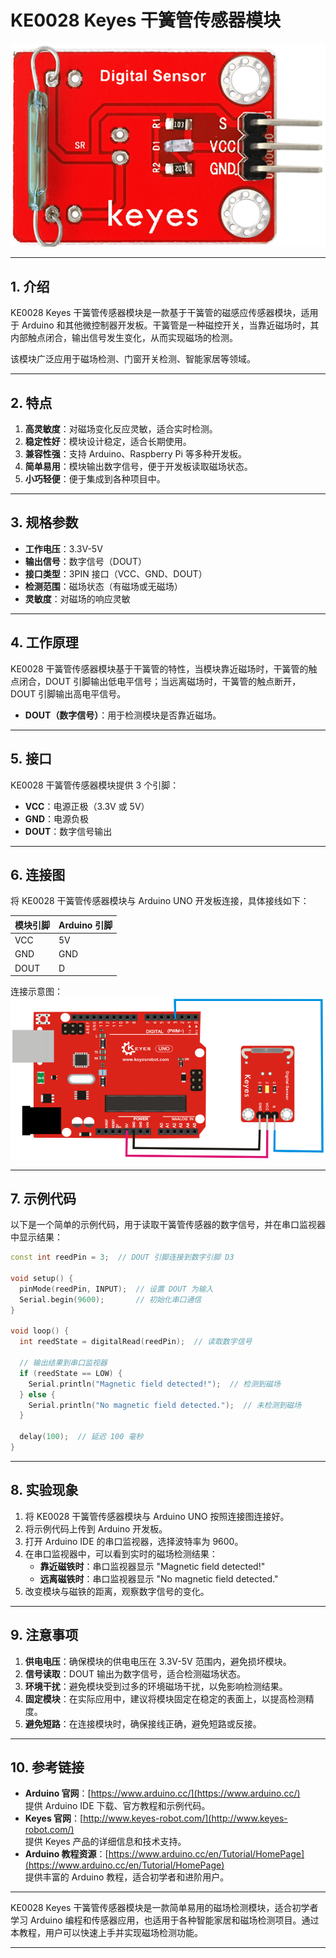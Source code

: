 # KE0028 Keyes 干簧管传感器模块

![image-20250312154237733](media/image-20250312154237733.png)

---

## **1. 介绍**

KE0028 Keyes 干簧管传感器模块是一款基于干簧管的磁感应传感器模块，适用于 Arduino 和其他微控制器开发板。干簧管是一种磁控开关，当靠近磁场时，其内部触点闭合，输出信号发生变化，从而实现磁场的检测。

该模块广泛应用于磁场检测、门窗开关检测、智能家居等领域。

---

## **2. 特点**

1. **高灵敏度**：对磁场变化反应灵敏，适合实时检测。  
2. **稳定性好**：模块设计稳定，适合长期使用。  
3. **兼容性强**：支持 Arduino、Raspberry Pi 等多种开发板。  
4. **简单易用**：模块输出数字信号，便于开发板读取磁场状态。  
5. **小巧轻便**：便于集成到各种项目中。

---

## **3. 规格参数**

- **工作电压**：3.3V-5V  
- **输出信号**：数字信号（DOUT）  
- **接口类型**：3PIN 接口（VCC、GND、DOUT）  
- **检测范围**：磁场状态（有磁场或无磁场）  
- **灵敏度**：对磁场的响应灵敏  

---

## **4. 工作原理**

KE0028 干簧管传感器模块基于干簧管的特性，当模块靠近磁场时，干簧管的触点闭合，DOUT 引脚输出低电平信号；当远离磁场时，干簧管的触点断开，DOUT 引脚输出高电平信号。  
- **DOUT（数字信号）**：用于检测模块是否靠近磁场。  

---

## **5. 接口**

KE0028 干簧管传感器模块提供 3 个引脚：  
- **VCC**：电源正极（3.3V 或 5V）  
- **GND**：电源负极  
- **DOUT**：数字信号输出  

---

## **6. 连接图**

将 KE0028 干簧管传感器模块与 Arduino UNO 开发板连接，具体接线如下：  

| 模块引脚 | Arduino 引脚 |
|----------|--------------|
| VCC      | 5V           |
| GND      | GND          |
| DOUT     | D           |

连接示意图：  
![image-20250312154246263](media/image-20250312154246263.png)

---

## **7. 示例代码**

以下是一个简单的示例代码，用于读取干簧管传感器的数字信号，并在串口监视器中显示结果：

```cpp
const int reedPin = 3;  // DOUT 引脚连接到数字引脚 D3

void setup() {
  pinMode(reedPin, INPUT);  // 设置 DOUT 为输入
  Serial.begin(9600);       // 初始化串口通信
}

void loop() {
  int reedState = digitalRead(reedPin);  // 读取数字信号

  // 输出结果到串口监视器
  if (reedState == LOW) {
    Serial.println("Magnetic field detected!");  // 检测到磁场
  } else {
    Serial.println("No magnetic field detected.");  // 未检测到磁场
  }

  delay(100);  // 延迟 100 毫秒
}
```

---

## **8. 实验现象**

1. 将 KE0028 干簧管传感器模块与 Arduino UNO 按照连接图连接好。  
2. 将示例代码上传到 Arduino 开发板。  
3. 打开 Arduino IDE 的串口监视器，选择波特率为 9600。  
4. 在串口监视器中，可以看到实时的磁场检测结果：  
   - **靠近磁铁时**：串口监视器显示 "Magnetic field detected!"  
   - **远离磁铁时**：串口监视器显示 "No magnetic field detected."  
5. 改变模块与磁铁的距离，观察数字信号的变化。

---

## **9. 注意事项**

1. **供电电压**：确保模块的供电电压在 3.3V-5V 范围内，避免损坏模块。  
2. **信号读取**：DOUT 输出为数字信号，适合检测磁场状态。  
3. **环境干扰**：避免模块受到过多的环境磁场干扰，以免影响检测结果。  
4. **固定模块**：在实际应用中，建议将模块固定在稳定的表面上，以提高检测精度。  
5. **避免短路**：在连接模块时，确保接线正确，避免短路或反接。  

---

## **10. 参考链接**

- **Arduino 官网**：[https://www.arduino.cc/](https://www.arduino.cc/)  
  提供 Arduino IDE 下载、官方教程和示例代码。  
- **Keyes 官网**：[http://www.keyes-robot.com/](http://www.keyes-robot.com/)  
  提供 Keyes 产品的详细信息和技术支持。  
- **Arduino 教程资源**：[https://www.arduino.cc/en/Tutorial/HomePage](https://www.arduino.cc/en/Tutorial/HomePage)  
  提供丰富的 Arduino 教程，适合初学者和进阶用户。  

---

KE0028 Keyes 干簧管传感器模块是一款简单易用的磁场检测模块，适合初学者学习 Arduino 编程和传感器应用，也适用于各种智能家居和磁场检测项目。通过本教程，用户可以快速上手并实现磁场检测功能。

---

